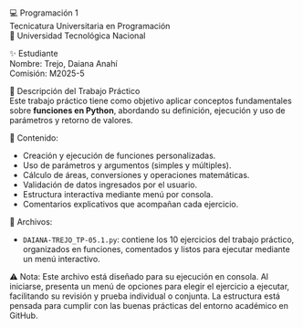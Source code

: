 💻 Programación 1  
Tecnicatura Universitaria en Programación  
📍 Universidad Tecnológica Nacional

✨ Estudiante  
Nombre: Trejo, Daiana Anahí  
Comisión: M2025-5  

📂 Descripción del Trabajo Práctico  
Este trabajo práctico tiene como objetivo aplicar conceptos fundamentales sobre **funciones en Python**, abordando su definición, ejecución y uso de parámetros y retorno de valores.

📌 Contenido:
- Creación y ejecución de funciones personalizadas.
- Uso de parámetros y argumentos (simples y múltiples).
- Cálculo de áreas, conversiones y operaciones matemáticas.
- Validación de datos ingresados por el usuario.
- Estructura interactiva mediante menú por consola.
- Comentarios explicativos que acompañan cada ejercicio.

📁 Archivos:
- `DAIANA-TREJO_TP-05.1.py`: contiene los 10 ejercicios del trabajo práctico, organizados en funciones, comentados y listos para ejecutar mediante un menú interactivo.

⚠️ Nota: Este archivo está diseñado para su ejecución en consola. Al iniciarse, presenta un menú de opciones para elegir el ejercicio a ejecutar, facilitando su revisión y prueba individual o conjunta. La estructura está pensada para cumplir con las buenas prácticas del entorno académico en GitHub.
